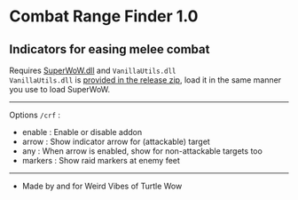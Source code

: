 # Combat Range Finder 1.0
Indicators for easing melee combat
---
Requires [SuperWoW.dll](https://github.com/balakethelock/SuperWoW) and `VanillaUtils.dll`  
`VanillaUtils.dll` is [provided in the release zip](https://github.com/MarcelineVQ/CombatRangeFinder/releases), load it in the same manner you use to load SuperWoW.
___
Options `/crf` :
* enable : Enable or disable addon
* arrow : Show indicator arrow for (attackable) target
* any : When arrow is enabled, show for non-attackable targets too
* markers : Show raid markers at enemy feet

___
* Made by and for Weird Vibes of Turtle Wow  
